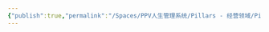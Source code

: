 ```yaml
---
{"publish":true,"permalink":"/Spaces/PPV人生管理系统/Pillars - 经营领域/Pillars - 人生经营领域/运动/增肌减脂计划/力量训练动作库/杠铃箭步蹲.md","created":"2025-07-07T18:43:33.659+08:00","modified":"2025-07-09T00:22:52.325+08:00","published":"2025-07-09T00:22:52.325+08:00","cssclasses":""}
---
```



